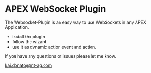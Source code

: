 # APEX WebSocket Plugin

The Websocket-Plugin is an easy way to use WebSockets in any APEX Application.

* install the plugin
* follow the wizard
* use it as dynamic action event and action. 


If you have any questions or issues please let me know. 

kai.donato@mt-ag.com


